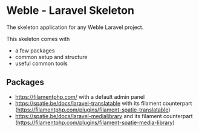 # Weble -  Laravel Skeleton

The skeleton application for any Weble Laravel project.

This skeleton comes with
- a few packages
- common setup and structure
- useful common tools

## Packages

- https://filamentphp.com/ with a default admin panel
- https://spatie.be/docs/laravel-translatable with its filament counterpart (https://filamentphp.com/plugins/filament-spatie-translatable)
- https://spatie.be/docs/laravel-medialibrary and its filament counterpart (https://filamentphp.com/plugins/filament-spatie-media-library)
